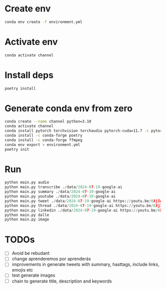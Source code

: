 # Create env

```sh
conda env create -f environment.yml
```

# Activate env

```sh
conda activate channel
```

# Install deps

```sh
poetry install
```

# Generate conda env from zero
```sh
conda create --name channel python=3.10
conda activate channel
conda install pytorch torchvision torchaudio pytorch-cuda=11.7 -c pytorch -c nvidia
conda install -c conda-forge poetry
conda install -c conda-forge ffmpeg
conda env export > environment.yml
poetry init

```

# Run
```py
python main.py audio
python main.py transcribe ./data/2024-07-19-google-ai
python main.py summary ./data/2024-07-19-google-ai
python main.py youtube ./data/2024-07-19-google-ai
python main.py tweet ./data/2024-07-19-google-ai https://youtu.be/6XjIwo1UH9o "Developers"
python main.py thread ./data/2024-07-19-google-ai https://youtu.be/6XjIwo1UH9o "Developers"
python main.py linkedin ./data/2024-07-19-google-ai https://youtu.be/6XjIwo1UH9o "Developers" "text" "video"
python main.py dalle
python main.py image
``` 

# TODOs

- [ ] Avoid be rebudant
- [ ] change aprenderemos por aprenderás
- [ ] improvements in generate tweets with summary, hasttags, include links, emojis etc
- [ ] test generate images
- [ ] chain to generate title, description and keywords